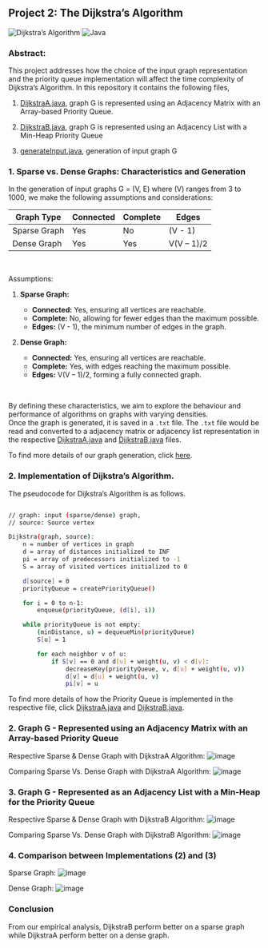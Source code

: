 ## Project 2: The Dijkstra’s Algorithm

![Dijkstra’s Algorithm](https://img.shields.io/badge/Dijkstra’s_Algorithm-B1DE67?style=for-the-badge&logoColor=white)
![Java](https://img.shields.io/badge/java-%23ED8B00.svg?style=for-the-badge&logo=java&logoColor=white)

### Abstract:
This project addresses how the choice of the input graph representation and the priority queue implementation will affect the time complexity of Dijkstra’s Algorithm. In this repository it contains the following files, 

1. [DijkstraA.java](https://github.com/J0JIng/SC2001-Algorithm-Analysis-/blob/main/Project2/DijkstraA.java),
graph G is represented using an Adjacency Matrix with an Array-based Priority Queue.

2. [DijkstraB.java](https://github.com/J0JIng/SC2001-Algorithm-Analysis-/blob/main/Project2/DijkstraB.java),
graph G is represented using an Adjacency List with a Min-Heap Priority Queue

3. [generateInput.java](https://github.com/J0JIng/SC2001-Algorithm-Analysis-/blob/main/Project2/generateInput.java),
generation of input graph G

### 1. Sparse vs. Dense Graphs: Characteristics and Generation

In the generation of input graphs G = (V, E) where (V) ranges from 3 to 1000, we make the following assumptions and considerations:

| Graph Type   | Connected | Complete | Edges                         |
|--------------| ----------| ---------| ----------------------------- | 
| Sparse Graph | Yes        | No       | (V - 1)                      | 
| Dense Graph  | Yes        | Yes      | V(V – 1)/2                   |

<br />

Assumptions:
1. **Sparse Graph:**
   - **Connected:** Yes, ensuring all vertices are reachable.
   - **Complete:** No, allowing for fewer edges than the maximum possible.
   - **Edges:** (V - 1), the minimum number of edges in the graph.

2. **Dense Graph:**
   - **Connected:** Yes, ensuring all vertices are reachable.
   - **Complete:** Yes, with edges reaching the maximum possible.
   - **Edges:** V(V – 1)/2, forming a fully connected graph.

<br />

By defining these characteristics, we aim to explore the behaviour and performance of algorithms on graphs with varying densities.<br />
Once the graph is generated, it is saved in a `.txt` file. The `.txt` file would be read and converted to a adjacency matrix or adjacency list representation in the respective [DijkstraA.java](https://github.com/J0JIng/SC2001-Algorithm-Analysis-/blob/main/Project2/DijkstraA.java) and [DijkstraB.java](https://github.com/J0JIng/SC2001-Algorithm-Analysis-/blob/main/Project2/DijkstraB.java) files. 

To find more details of our graph generation, click [here](https://github.com/J0JIng/SC2001-Algorithm-Analysis-/blob/main/Project2/generateInput.java). 

### 2. Implementation of Dijkstra’s Algorithm.

The pseudocode for Dijkstra’s Algorithm is as follows. 

```bash

// graph: input (sparse/dense) graph, 
// source: Source vertex

Dijkstra(graph, source):
    n = number of vertices in graph
    d = array of distances initialized to INF
    pi = array of predecessors initialized to -1
    S = array of visited vertices initialized to 0

    d[source] = 0
    priorityQueue = createPriorityQueue()

    for i = 0 to n-1:
        enqueue(priorityQueue, (d[i], i))

    while priorityQueue is not empty:
        (minDistance, u) = dequeueMin(priorityQueue)
        S[u] = 1

        for each neighbor v of u:
            if S[v] == 0 and d[u] + weight(u, v) < d[v]:
                decreaseKey(priorityQueue, v, d[u] + weight(u, v))
                d[v] = d[u] + weight(u, v)
                pi[v] = u
   ```

To find more details of how the Priority Queue is implemented in the respective file, click [DijkstraA.java](https://github.com/J0JIng/SC2001-Algorithm-Analysis-/blob/main/Project2/DijkstraA.java) and [DijkstraB.java](https://github.com/J0JIng/SC2001-Algorithm-Analysis-/blob/main/Project2/DijkstraB.java).

### 2. Graph G - Represented using an Adjacency Matrix with an Array-based Priority Queue

Respective Sparse & Dense Graph with DijkstraA Algorithm: 
![image](https://github.com/J0JIng/SC2001-Algorithm-Analysis-/assets/111691710/37674550-e80a-4d31-a9d6-f638c82fcfa9)

Comparing Sparse Vs. Dense Graph with DijkstraA Algorithm: 
![image](https://github.com/J0JIng/SC2001-Algorithm-Analysis-/assets/111691710/3813c1d0-172d-4ffa-bcd1-9e0c72a2eeaa)

### 3. Graph G - Represented as an Adjacency List with a Min-Heap for the Priority Queue

Respective Sparse & Dense Graph with DijkstraB Algorithm: 
![image](https://github.com/J0JIng/SC2001-Algorithm-Analysis-/assets/111691710/af40b2d7-e430-47f3-92b3-21a2dd8f85fe)

Comparing Sparse Vs. Dense Graph with DijkstraB Algorithm: 
![image](https://github.com/J0JIng/SC2001-Algorithm-Analysis-/assets/111691710/58b65107-ac4d-4b40-b640-cc8152bcac42)

### 4. Comparison between Implementations (2) and (3)

Sparse Graph:
![image](https://github.com/J0JIng/SC2001-Algorithm-Analysis-/assets/111691710/395d3090-c38b-4720-8c2d-05967eb1abdd)

Dense Graph: 
![image](https://github.com/J0JIng/SC2001-Algorithm-Analysis-/assets/111691710/c9e56a74-333f-43dd-9442-16923d221c23)

### Conclusion

From our empirical analysis, DijkstraB perform better on a sparse graph while DijkstraA perform better on a dense graph.
